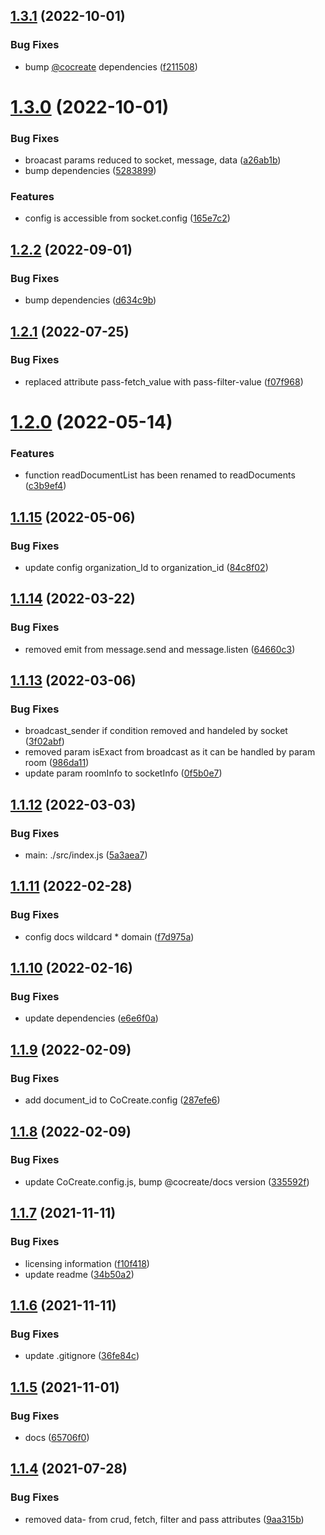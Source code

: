 ## [1.3.1](https://github.com/CoCreate-app/CoCreate-message-server/compare/v1.3.0...v1.3.1) (2022-10-01)


### Bug Fixes

* bump [@cocreate](https://github.com/cocreate) dependencies ([f211508](https://github.com/CoCreate-app/CoCreate-message-server/commit/f211508ce12e22844b187a09cfd515d78552a02a))

# [1.3.0](https://github.com/CoCreate-app/CoCreate-message-server/compare/v1.2.2...v1.3.0) (2022-10-01)


### Bug Fixes

* broacast params reduced to socket, message, data ([a26ab1b](https://github.com/CoCreate-app/CoCreate-message-server/commit/a26ab1b5e049e224fc06e95d001f2d8a0cd153fe))
* bump dependencies ([5283899](https://github.com/CoCreate-app/CoCreate-message-server/commit/5283899833386983892e38313aebea6ad82687c2))


### Features

* config is accessible from socket.config ([165e7c2](https://github.com/CoCreate-app/CoCreate-message-server/commit/165e7c2eaba811cd974f0ed0c4307d71fc15abb4))

## [1.2.2](https://github.com/CoCreate-app/CoCreate-message-server/compare/v1.2.1...v1.2.2) (2022-09-01)


### Bug Fixes

* bump dependencies ([d634c9b](https://github.com/CoCreate-app/CoCreate-message-server/commit/d634c9b279975bfcecd94f4fd06e73fa17d0e8bc))

## [1.2.1](https://github.com/CoCreate-app/CoCreate-message-server/compare/v1.2.0...v1.2.1) (2022-07-25)


### Bug Fixes

* replaced attribute pass-fetch_value with pass-filter-value ([f07f968](https://github.com/CoCreate-app/CoCreate-message-server/commit/f07f9686deddaf6bb64a10dd40f1ae73d58b5167))

# [1.2.0](https://github.com/CoCreate-app/CoCreate-message-server/compare/v1.1.15...v1.2.0) (2022-05-14)


### Features

* function readDocumentList has been renamed to readDocuments ([c3b9ef4](https://github.com/CoCreate-app/CoCreate-message-server/commit/c3b9ef46f2f9088e64b76eab23ffe5a8ca44296b))

## [1.1.15](https://github.com/CoCreate-app/CoCreate-message-server/compare/v1.1.14...v1.1.15) (2022-05-06)


### Bug Fixes

* update config organization_Id to organization_id ([84c8f02](https://github.com/CoCreate-app/CoCreate-message-server/commit/84c8f02d41bff0129d17545156871f852a7036eb))

## [1.1.14](https://github.com/CoCreate-app/CoCreate-message-server/compare/v1.1.13...v1.1.14) (2022-03-22)


### Bug Fixes

* removed emit from message.send and message.listen ([64660c3](https://github.com/CoCreate-app/CoCreate-message-server/commit/64660c342f15e9465b9ec1fc82ee6bb9162087a0))

## [1.1.13](https://github.com/CoCreate-app/CoCreate-message-server/compare/v1.1.12...v1.1.13) (2022-03-06)


### Bug Fixes

* broadcast_sender if condition removed and handeled by socket ([3f02abf](https://github.com/CoCreate-app/CoCreate-message-server/commit/3f02abf140b3aba761c2a9eba63b0dfd100545da))
* removed param isExact from broadcast as it can be handled by param room ([986da11](https://github.com/CoCreate-app/CoCreate-message-server/commit/986da113a596eb0a94478b0295d425612f2ade06))
* update param roomInfo to socketInfo ([0f5b0e7](https://github.com/CoCreate-app/CoCreate-message-server/commit/0f5b0e7a033d786d12a3f2e019edd9294b08218b))

## [1.1.12](https://github.com/CoCreate-app/CoCreate-message-server/compare/v1.1.11...v1.1.12) (2022-03-03)


### Bug Fixes

* main: ./src/index.js ([5a3aea7](https://github.com/CoCreate-app/CoCreate-message-server/commit/5a3aea7081774888d86cbe67c7a0b3719ec64073))

## [1.1.11](https://github.com/CoCreate-app/CoCreate-message-server/compare/v1.1.10...v1.1.11) (2022-02-28)


### Bug Fixes

* config docs wildcard * domain ([f7d975a](https://github.com/CoCreate-app/CoCreate-message-server/commit/f7d975a0b790517ba6cf9d7fba09ea5cfb43ba9f))

## [1.1.10](https://github.com/CoCreate-app/CoCreate-message-server/compare/v1.1.9...v1.1.10) (2022-02-16)


### Bug Fixes

* update dependencies ([e6e6f0a](https://github.com/CoCreate-app/CoCreate-message-server/commit/e6e6f0a8ebc30c784d0763012dbec41f8a81a91b))

## [1.1.9](https://github.com/CoCreate-app/CoCreate-message-server/compare/v1.1.8...v1.1.9) (2022-02-09)


### Bug Fixes

* add document_id to CoCreate.config ([287efe6](https://github.com/CoCreate-app/CoCreate-message-server/commit/287efe64876233a87a832df553761bc5ad2ec67e))

## [1.1.8](https://github.com/CoCreate-app/CoCreate-message-server/compare/v1.1.7...v1.1.8) (2022-02-09)


### Bug Fixes

* update CoCreate.config.js, bump @cocreate/docs version ([335592f](https://github.com/CoCreate-app/CoCreate-message-server/commit/335592f7a5abac02b53f30071441785a4a8ab532))

## [1.1.7](https://github.com/CoCreate-app/CoCreate-message-server/compare/v1.1.6...v1.1.7) (2021-11-11)


### Bug Fixes

* licensing information ([f10f418](https://github.com/CoCreate-app/CoCreate-message-server/commit/f10f418011b411247148a35665e3a11de836c1cd))
* update readme ([34b50a2](https://github.com/CoCreate-app/CoCreate-message-server/commit/34b50a2e7d5efe32d81a2d1eff85c418af31d878))

## [1.1.6](https://github.com/CoCreate-app/CoCreate-message-server/compare/v1.1.5...v1.1.6) (2021-11-11)


### Bug Fixes

* update .gitignore ([36fe84c](https://github.com/CoCreate-app/CoCreate-message-server/commit/36fe84cac8173b431b5ede5112c1bd717c22dd69))

## [1.1.5](https://github.com/CoCreate-app/CoCreate-message-server/compare/v1.1.4...v1.1.5) (2021-11-01)


### Bug Fixes

* docs ([65706f0](https://github.com/CoCreate-app/CoCreate-message-server/commit/65706f09d28533ec36c899f15ac813a66526a06a))

## [1.1.4](https://github.com/CoCreate-app/CoCreate-message-server/compare/v1.1.3...v1.1.4) (2021-07-28)


### Bug Fixes

* removed data- from crud, fetch, filter and pass attributes ([9aa315b](https://github.com/CoCreate-app/CoCreate-message-server/commit/9aa315b48397a76b457e79d86b976f75e92af4d0))
